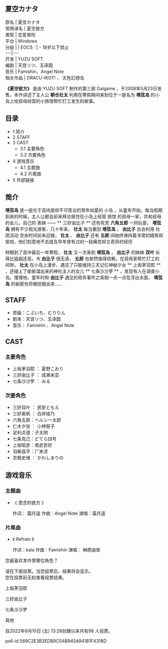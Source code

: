 夏空カナタ  
---  
原名  |  夏空カナタ   
常用译名  |  夏空彼方   
类型  |  恋爱冒险   
平台  |  Windows   
分级  |  |  EOCS  :  |  \- 18岁以下禁止   
---|---  
开发  |  YUZU SOFT   
编剧  |  天宫リツ、玉泽圆   
音乐  |  Famishin、Angel Note   
相关作品  |  DRACU-RIOT!  、  天色幻想岛   
  
**《夏空彼方》** 是由  YUZU SOFT  制作的第三部  Galgame  ，于2008年5月23日发售。本作讲述了主人公 **朝仓壮太**
利用在寒假期间来到位于一座名为 **塔弦岛** 的小岛上给叔母经营的小旅馆帮忙打工发生的故事。

##  目录

  * 1  简介 
  * 2  STAFF 
  * 3  CAST 
    * 3.1  主要角色 
    * 3.2  次要角色 
  * 4  游戏音乐 
    * 4.1  主题曲 
    * 4.2  片尾曲 
  * 5  外部链接 

##  简介

**塔弦岛** 是一座位于高纬度却不可思议的常年如夏的  小岛  ，从童年开始，每当假期到来的时候，主人公都会前来拜访居住在小岛上经营  旅馆
的叔母一家，并和叔母的女儿，自己的  表妹  —— ** 三好由比子  ** 还有死党 **六角五郎** 一同玩耍， **塔弦岛**
拥有不少观光游客，几十年来， **壮太** 每当重回 **塔弦岛** ， **由比子** 总会利用  社团活动  空余时间前来迎接， **壮太** 、
**由比子** 还有 **五郎** 间始终保持着寻常的嬉笑和愉悦，他们刻意地不去提及早年曾有过的一段痛苦却又奇异的经历

转眼到了高中最后一年寒假， **壮太** 又一次来到 **塔弦岛** ， **由比子** 的妹妹 **双叶** 长得比姐姐还高，令 **由比子** 很无语，
**五郎** 也依然值得信赖。在叔母家帮忙打工的间隙， **壮太** 在小岛上漫步，遇见了只能维持三天记忆神秘少女 ** 上坂茅羽耶  **
，还碰上了偷偷溜出来的神社主人的女儿 ** 七条沙沙罗  ** ，发现有人在调查小岛。慢慢地，童年时和 **由比子**
遇见的奇异事件之真相一点一点在浮出水面， **塔弦岛** 的秘密也将被挖掘出来……

##  STAFF

  * 原画：こぶいち、むりりん 
  * 剧本：天宫リツ、玉泽圆 
  * 音乐：  Famishin  、Angel Note 

##  CAST

###  主要角色

  * 上坂茅羽耶  ：  夏野こおり 
  * 三好由比子  ：  成濑未亚 
  * 七条沙沙罗  ：  みる 

###  次要角色

  * 三好双叶  ：  民安ともえ 
  * 三好美帆  ：  白井绫乃 
  * 六角五郎：ヘルシー太郎 
  * 仁木夕张  ：  小林智子 
  * 足利贞道：子太明 
  * 七条克己：どてら四号 
  * 上坂昭彦：南武哲好 
  * 羽柴昌平：广末凉 
  * 京极史绪  ：  かわしまりの 

##  游戏音乐

###  主题曲

  * 《  思念的彼方  》 

     作词：  霜月遥 
     作曲：Angel Note 
     演唱：霜月遥 

###  片尾曲

  * 《  Refrain  》 

     作词：kala 
     作曲：Famishin 
     演唱：  榊原由依 

您最喜欢本作里哪位角色？

请在下面投票。当您投票后，结果将会显示。  
您在投票前无权查看投票结果。

上坂茅羽耶

三好由比子

七条沙沙罗

其他

自2022年6月10日 (五) 13:28创建以来共有98 人投票。

poll-id 569C2E3B2EDB9C04B945A941B1F4318D

  